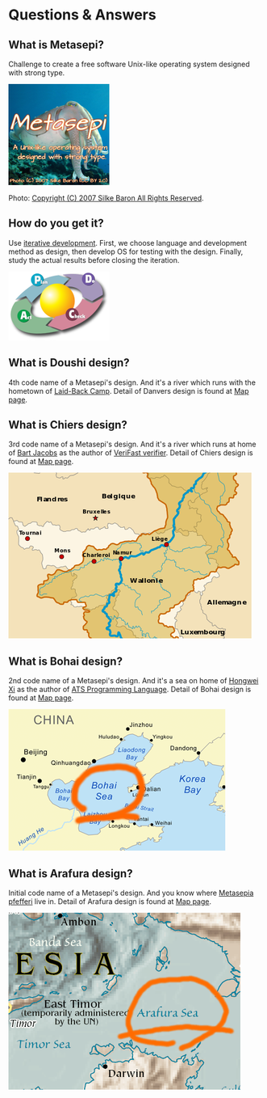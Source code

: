 # Questions & Answers

## What is Metasepi?

Challenge to create a free software Unix-like operating system designed with strong type.

![](img/metasepi_logo_v1_200x200.png)

Photo: [Copyright (C) 2007 Silke Baron All Rights Reserved](http://www.flickr.com/photos/silkebaron/931247866/).

## How do you get it?

Use [iterative development](http://en.wikipedia.org/wiki/Iterative_and_incremental_development).
First, we choose language and development method as design, then develop OS for testing with the design.
Finally, study the actual results before closing the iteration.

![](img/200px-PDCA_Cycle.svg.png)

## What is Doushi design?

4th code name of a Metasepi's design.
And it's a river which runs with the hometown of [Laid-Back Camp](https://en.wikipedia.org/wiki/Laid-Back_Camp).
Detail of Danvers design is found at [Map page](map.html#doshi).

## What is Chiers design?

3rd code name of a Metasepi's design.
And it's a river which runs at home of [Bart Jacobs](https://distrinet.cs.kuleuven.be/people/bartj) as the author of [VeriFast verifier](https://people.cs.kuleuven.be/~bart.jacobs/verifast/).
Detail of Chiers design is found at [Map page](map.html#chiers).

![](img/Chiers_river.png)

## What is Bohai design?

2nd code name of a Metasepi's design.
And it's a sea on home of [Hongwei Xi](http://www.cs.bu.edu/~hwxi/) as the author of [ATS Programming Language](http://www.ats-lang.org/).
Detail of Bohai design is found at [Map page](map.html#bohai).

![](img/Bohaiseamap2.png)

## What is Arafura design?

Initial code name of a Metasepi's design.
And you know where [Metasepia pfefferi](http://en.wikipedia.org/wiki/Metasepia_pfefferi) live in.
Detail of Arafura design is found at [Map page](map.html#arafura).

![](img/arafura_map.png)
